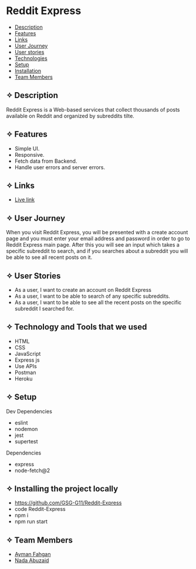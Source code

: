 # Reddit Express

- [Description](#Description)
- [Features](#features)
- [Links](#Links)
- [User Journey](#Journey)
- [User stories](#stories)
- [Technologies](#Technology)
- [Setup](#setup)
- [Installation](#install)
- [Team Members](#team)

## ✧ <span id='Description'>Description</span>

Reddit Express is a Web-based services that collect thousands of posts available on Reddit and organized by subreddits tilte.

## ✧ <span id="features">Features</span>

- Simple UI.
- Responsive.
- Fetch data from Backend.
- Handle user errors and server errors.

## ✧ <span id='Links'>Links</span>

- [Live link](https://reddit-express-nada-ayman.herokuapp.com/)

## ✧ <span id='Journey'>User Journey</span>

When you visit Reddit Express, you will be presented with a create account page and you must enter your email address and password in order to go to Reddit Express main page.
After this you will see an input which takes a specific subreddit to search, and if you searches about a subreddit you will be able to see all recent posts on it.

## ✧ <span id='stories'>User Stories</span>

- As a user, I want to create an account on Reddit Express
- As a user, I want to be able to search of any specific subreddits.
- As a user, I want to be able to see all the recent posts on the specific subreddit I searched for.

## ✧ <span id='Technology'>Technology and Tools that we used</span>

- HTML
- CSS
- JavaScript
- Express js
- Use APIs
- Postman
- Heroku

## ✧ <span id="setup">Setup</span>

Dev Dependencies

- eslint
- nodemon
- jest
- supertest

Dependencies

- express
- node-fetch@2

## ✧ <span id='install'>Installing the project locally</span>

- https://github.com/GSG-G11/Reddit-Express
- code Reddit-Express
- npm i
- npm run start

## ✧ <span id='team'>Team Members</span>

- [Ayman Fahgan](https://github.com/AFahgan)
- [Nada Abuzaid](https://github.com/nada-abuzaid)

